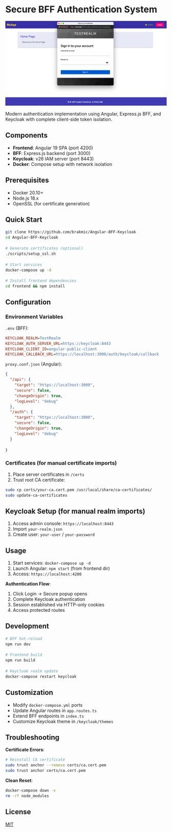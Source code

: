 # Secure BFF Authentication System

![bff_login](./assets/img/bff_login.png)

Modern authentication implementation using Angular, Express.js BFF, and Keycloak with complete client-side token isolation.

## Components

- **Frontend**: Angular 19 SPA (port 4200)
- **BFF**: Express.js backend (port 3000)
- **Keycloak**: v26 IAM server (port 8443)
- **Docker**: Compose setup with network isolation

## Prerequisites

- Docker 20.10+
- Node.js 18.x
- OpenSSL (for certificate generation)

## Quick Start

```bash
git clone https://github.com/brakmic/Angular-BFF-Keycloak
cd Angular-BFF-Keycloak

# Generate certificates (optional)
./scripts/setup_ssl.sh

# Start services
docker-compose up -d

# Install frontend dependencies
cd frontend && npm install
```

## Configuration

### Environment Variables

`.env` (BFF):
```ini
KEYCLOAK_REALM=TestRealm
KEYCLOAK_AUTH_SERVER_URL=https://keycloak:8443
KEYCLOAK_CLIENT_ID=angular-public-client
KEYCLOAK_CALLBACK_URL=https://localhost:3000/auth/keycloak/callback
```

`proxy.conf.json` (Angular):
```json
{
  "/api": {
    "target": "https://localhost:3000",
    "secure": false,
    "changeOrigin": true,
    "logLevel": "debug"
  },
  "/auth": {
    "target": "https://localhost:3000",
    "secure": false,
    "changeOrigin": true,
    "logLevel": "debug"
  }
  
}
```

### Certificates (for manual certificate imports)
1. Place server certificates in `/certs`
2. Trust root CA certificate:
```bash
sudo cp certs/your-ca.cert.pem /usr/local/share/ca-certificates/
sudo update-ca-certificates
```

## Keycloak Setup (for manual realm imports)

1. Access admin console: `https://localhost:8443`
2. Import `your-realm.json`
3. Create user: `your-user` / `your-password`

## Usage

1. Start services: `docker-compose up -d`
2. Launch Angular: `npm start` (from frontend dir)
3. Access: `https://localhost:4200`

**Authentication Flow**:
1. Click Login -> Secure popup opens
2. Complete Keycloak authentication
3. Session established via HTTP-only cookies
4. Access protected routes

## Development

```bash
# BFF hot-reload
npm run dev

# Frontend build
npm run build

# Keycloak realm update
docker-compose restart keycloak
```

## Customization

- Modify `docker-compose.yml` ports
- Update Angular routes in `app.routes.ts`
- Extend BFF endpoints in `index.ts`
- Customize Keycloak theme in `/keycloak/themes`

## Troubleshooting

**Certificate Errors**:
```bash
# Reinstall CA certificate
sudo trust anchor --remove certs/ca.cert.pem
sudo trust anchor certs/ca.cert.pem
```

**Clean Reset**:
```bash
docker-compose down -v
rm -rf node_modules
```

## License

[MIT](./LICENSE)
